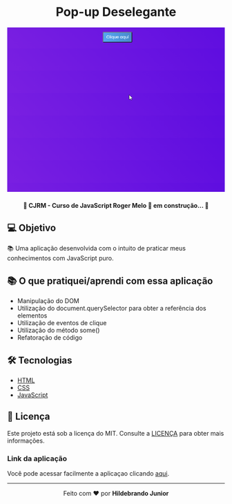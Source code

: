 <!-- <h1 align="center">
    <img alt="Popup-Deselegante" title="#Popup" src="./img/banner-02.png" />
</h1> -->

<h1 align="center">Pop-up Deselegante</h1>

<p align="center">
  <img alt="Pop-up" src="./gif/popup.gif">
</p>

<h4 align="center"> 
    🚧 CJRM - Curso de JavaScript Roger Melo 🚀 em construção... 🚧
</h4>

<!-- <img alt="License" src="https://img.shields.io/badge/license-MIT-brightgreen"> -->

## 💻 Objetivo

📚 Uma aplicação desenvolvida com o intuito de praticar meus conhecimentos com JavaScript puro.

## 📚 O que pratiquei/aprendi com essa aplicação

- Manipulação do DOM
- Utilização do document.querySelector para obter a referência dos elementos
- Utilização de eventos de clique
- Utilização do método some()
- Refatoração de código

## 🛠 Tecnologias

- [HTML](https://pt.wikipedia.org/wiki/HTML) 
- [CSS](https://pt.wikipedia.org/wiki/Cascading_Style_Sheets)
- [JavaScript](https://pt.wikipedia.org/wiki/JavaScript)

## :memo: Licença

Este projeto está sob a licença do MIT. Consulte a [LICENÇA](https://github.com/holivei531/Pop-up-Deselegante/blob/master/License) para obter mais informações.

### Link da aplicação
Você pode acessar facilmente a aplicaçao clicando [aqui](https://holivei531.github.io/Pop-up-Deselegante/).

---
<p align="center">Feito com ❤️ por <strong>Hildebrando Junior</strong></p>

